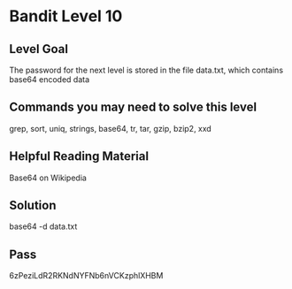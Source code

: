 # Bandit Level 10
## Level Goal
The password for the next level is stored in the file data.txt, which contains base64 encoded data

## Commands you may need to solve this level
grep, sort, uniq, strings, base64, tr, tar, gzip, bzip2, xxd

## Helpful Reading Material
Base64 on Wikipedia

## Solution
base64 -d data.txt

## Pass
6zPeziLdR2RKNdNYFNb6nVCKzphlXHBM
